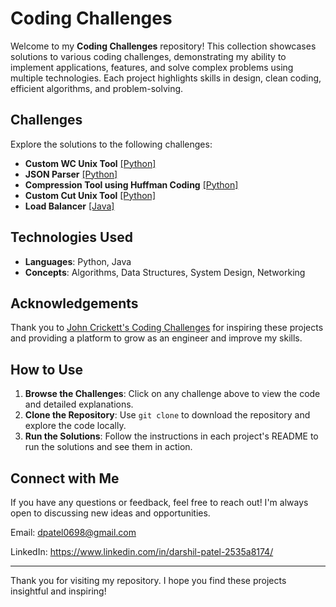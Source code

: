 # Coding Challenges

Welcome to my **Coding Challenges** repository! This collection showcases solutions to various coding challenges, demonstrating my ability to implement applications, features, and solve complex problems using multiple technologies. Each project highlights skills in design, clean coding, efficient algorithms, and problem-solving.

## Challenges

Explore the solutions to the following challenges:

- **Custom WC Unix Tool** [[Python]](https://github.com/dpatel698/wcTool)
- **JSON Parser** [[Python]](https://github.com/dpatel698/JSONParser)
- **Compression Tool using Huffman Coding** [[Python]](https://github.com/dpatel698/huffman-compression-tool)
- **Custom Cut Unix Tool** [[Python]](https://github.com/dpatel698/cutUnixTool)
- **Load Balancer** [[Java]](https://github.com/dpatel698/LoadBalancer)

## Technologies Used

- **Languages**: Python, Java
- **Concepts**: Algorithms, Data Structures, System Design, Networking

## Acknowledgements

Thank you to [John Crickett's Coding Challenges](https://codingchallenges.substack.com/) for inspiring these projects and providing a platform to grow as an engineer and improve my skills.

## How to Use

1. **Browse the Challenges**: Click on any challenge above to view the code and detailed explanations.
2. **Clone the Repository**: Use `git clone` to download the repository and explore the code locally.
3. **Run the Solutions**: Follow the instructions in each project's README to run the solutions and see them in action.

## Connect with Me

If you have any questions or feedback, feel free to reach out! I'm always open to discussing new ideas and opportunities.

Email: dpatel0698@gmail.com

LinkedIn: https://www.linkedin.com/in/darshil-patel-2535a8174/

---

Thank you for visiting my repository. I hope you find these projects insightful and inspiring!
